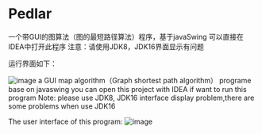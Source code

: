 # Pedlar

一个带GUI的图算法（图的最短路径算法）程序，基于javaSwing
可以直接在IDEA中打开此程序
注意：请使用JDK8，JDK16界面显示有问题

运行界面如下：

![image](https://user-images.githubusercontent.com/40204259/156085798-ec59d538-56c2-435c-a0ea-c317bfb29f32.png)
a GUI map algorithm（Graph shortest path algorithm） programe base on javaswing
you can open this project with IDEA if want to run this program
Note: please use JDK8, JDK16 interface display problem,there are some problems when use JDK16

The user interface of this program:
![image](https://user-images.githubusercontent.com/40204259/156085803-69b7961e-5cb4-4c67-b116-aec3f0ed95ff.png)
